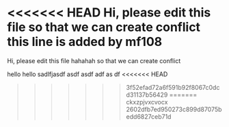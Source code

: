 <<<<<<< HEAD
Hi, please edit this file so that we can create conflict
this line is added by mf108
=======
Hi, please edit this file  hahahah so that we can create conflict

hello hello 
sadlfjasdf
asdf
asdf
adf
as
df
<<<<<<< HEAD
>>>>>>> 3f52efad72a6f591b92f8067c0dcd31137b56429
=======
ckxzpjvxcvocx
>>>>>>> 2602dfb7ed950273c899d87075bedd6827ceb71d
